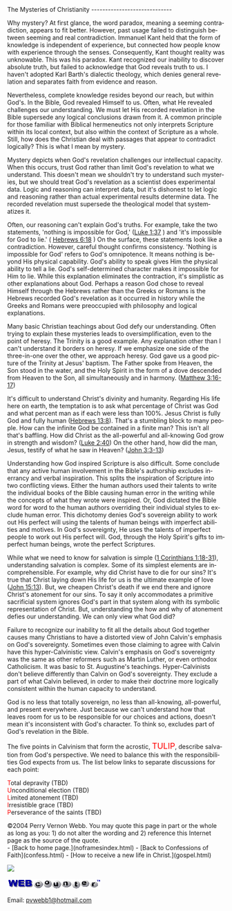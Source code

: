  <head> <title>(PVW) The Mysteries of Christianity</title> <meta content="IE=9" http-equiv="X-UA-Compatible"></meta> <link href="css/page_style.css" rel="stylesheet" type="text/css"></link> </head><body lang="EN-US"><div class="page_style"> The Mysteries of Christianity
-----------------------------

Why mystery? At first glance, the word paradox, meaning a seeming contradiction, appears to fit better. However, past usage failed to distinguish between seeming and real contradiction. Immanuel Kant held that the form of knowledge is independent of experience, but connected how people know with experience through the senses. Consequently, Kant thought reality was unknowable. This was his paradox. Kant recognized our inability to discover absolute truth, but failed to acknowledge that God reveals truth to us. I haven't adopted Karl Barth's dialectic theology, which denies general revelation and separates faith from evidence and reason.

Nevertheless, complete knowledge resides beyond our reach, but within God's. In the Bible, God revealed Himself to us. Often, what He revealed challenges our understanding. We must let His recorded revelation in the Bible supersede any logical conclusions drawn from it. A common principle for those familiar with Biblical hermeneutics not only interprets Scripture within its local context, but also within the context of Scripture as a whole. Still, how does the Christian deal with passages that appear to contradict logically? This is what I mean by mystery.

Mystery depicts when God's revelation challenges our intellectual capacity. When this occurs, trust God rather than limit God's revelation to what we understand. This doesn't mean we shouldn't try to understand such mysteries, but we should treat God's revelation as a scientist does experimental data. Logic and reasoning can interpret data, but it's dishonest to let logic and reasoning rather than actual experimental results determine data. The recorded revelation must supersede the theological model that systematizes it.

Often, our reasoning can't explain God's truths. For example, take the two statements, 'nothing is impossible for God,' ([Luke 1:37](http://www.biblegateway.com/cgi-bin/bible?passage=Luke+1:37) ) and 'it's impossible for God to lie.' ( [Hebrews 6:18](http://www.biblegateway.com/cgi-bin/bible?passage=Hebrews+6:18) ) On the surface, these statements look like a contradiction. However, careful thought confirms consistency. 'Nothing is impossible for God' refers to God's omnipotence. It means nothing is beyond His physical capability. God's ability to speak gives Him the physical ability to tell a lie. God's self-determined character makes it impossible for Him to lie. While this explanation eliminates the contraction, it's simplistic as other explanations about God. Perhaps a reason God chose to reveal Himself through the Hebrews rather than the Greeks or Romans is the Hebrews recorded God's revelation as it occurred in history while the Greeks and Romans were preoccupied with philosophy and logical explanations.

Many basic Christian teachings about God defy our understanding. Often trying to explain these mysteries leads to oversimplification, even to the point of heresy. The Trinity is a good example. Any explanation other than I can't understand it borders on heresy. If we emphasize one side of the three-in-one over the other, we approach heresy. God gave us a good picture of the Trinity at Jesus' baptism. The Father spoke from Heaven, the Son stood in the water, and the Holy Spirit in the form of a dove descended from Heaven to the Son, all simultaneously and in harmony. ([Matthew 3:16-17](http://www.biblegateway.com/cgi-bin/bible?passage=Matthew+3:16-17))

It's difficult to understand Christ's divinity and humanity. Regarding His life here on earth, the temptation is to ask what percentage of Christ was God and what percent man as if each were less than 100%. Jesus Christ is fully God and fully human ([Hebrews 13:8](http://www.biblegateway.com/cgi-bin/bible?passage=Hebrews+13:8)). That's a stumbling block to many people. How can the infinite God be contained in a finite man? This isn't all that's baffling. How did Christ as the all-powerful and all-knowing God grow in strength and wisdom? ([Luke 2:40](http://www.biblegateway.com/cgi-bin/bible?passage=Luke+2:40)) On the other hand, how did the man, Jesus, testify of what he saw in Heaven? ([John 3:3-13](http://www.biblegateway.com/cgi-bin/bible?passage=John+3:3-13))

Understanding how God inspired Scripture is also difficult. Some conclude that any active human involvement in the Bible's authorship excludes inerrancy and verbal inspiration. This splits the inspiration of Scripture into two conflicting views. Either the human authors used their talents to write the individual books of the Bible causing human error in the writing while the concepts of what they wrote were inspired. Or, God dictated the Bible word for word to the human authors overriding their individual styles to exclude human error. This dichotomy denies God's sovereign ability to work out His perfect will using the talents of human beings with imperfect abilities and motives. In God's sovereignty, He uses the talents of imperfect people to work out His perfect will. God, through the Holy Spirit's gifts to imperfect human beings, wrote the perfect Scriptures.

While what we need to know for salvation is simple ([1 Corinthians 1:18-31](http://www.biblegateway.com/cgi-bin/bible?passage=1+Corinthians+1:18-31)), understanding salvation is complex. Some of its simplest elements are incomprehensible. For example, why did Christ have to die for our sins? It's true that Christ laying down His life for us is the ultimate example of love ([John 15:13](http://www.biblegateway.com/cgi-bin/bible?passage=John+15:13)). But, we cheapen Christ's death if we end there and ignore Christ's atonement for our sins. To say it only accommodates a primitive sacrificial system ignores God's part in that system along with its symbolic representation of Christ. But, understanding the how and why of atonement defies our understanding. We can only view what God did?

Failure to recognize our inability to fit all the details about God together causes many Christians to have a distorted view of John Calvin's emphasis on God's sovereignty. Sometimes even those claiming to agree with Calvin have this hyper-Calvinistic view. Calvin's emphasis on God's sovereignty was the same as other reformers such as Martin Luther, or even orthodox Catholicism. It was basic to St. Augustine's teachings. Hyper-Calvinists don't believe differently than Calvin on God's sovereignty. They exclude a part of what Calvin believed, in order to make their doctrine more logically consistent within the human capacity to understand.

God is no less that totally sovereign, no less than all-knowing, all-powerful, and present everywhere. Just because we can't understand how that leaves room for us to be responsible for our choices and actions, doesn't mean it's inconsistent with God's character. To think so, excludes part of God's revelation in the Bible.

The five points in Calvinism that form the acrostic, <span style="font-size:14.0pt;color:red">TULIP</span>, describe salvation from God's perspective. We need to balance this with the responsibilities God expects from us. The list below links to separate discussions for each point:

<span style="color:red">T</span>otal depravity (TBD)  
 <span style="color:red">U</span>nconditional election (TBD)  
 <span style="color:red">L</span>imited atonement (TBD)  
 <span style="color:red">I</span>rresistible grace (TBD)  
 <span style="color:red">P</span>erseverance of the saints (TBD)

 <div class="copy">©2004 Perry Vernon Webb.   
 You may quote this page in part or the whole as long as you:   
 1) do not alter the wording and   
 2) reference this Internet page as the source of the quote.</div> </div>- [Back to home page.](noframesindex.html)
- [Back to Confessions of Faith](confess.html)
- [How to receive a new life in Christ.](gospel.html)
 
![](http://counter.digits.com/wc/-d/4/pvwebb)

[![digits](images/wc-03.gif)](http://www.digits.com/)

Email: [pvwebb1@hotmail.com](mailto:pvwebb1@hotmail.com)

 